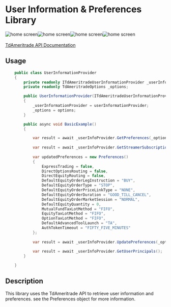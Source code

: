 # User Information & Preferences Library

<img src="https://img.shields.io/github/issues/ucrengineer/TraderShop.Financials"
    alt = "home screen"
    style = "float: left"/>
<img src="https://img.shields.io/github/forks/ucrengineer/TraderShop.Financials"
    alt = "home screen"
    style = "float: left"/>
<img src="https://img.shields.io/github/stars/ucrengineer/TraderShop.Financials"
    alt = "home screen"
    style = "float: left"/>
<img src="https://img.shields.io/github/license/ucrengineer/TraderShop.Financials.TdAmeritrade"
    alt = "home screen"
    style = "float: left"/>

<br></br>
[TdAmeritrade API Documentation](https://developer.tdameritrade.com/user-principal/apis "TdAmeritrade's API Documentation")


## Usage

```csharp
    public class UserInformationProvider
    {
        private readonly ITdAmeritradeUserInformationProvider _userInformationProvider;
        private readonly TdAmeritradeOptions _options;

        public UserInformationProvider(ITdAmeritradeUserInformationProvider userInformationProvider, TdAmeritradeOptions options)
        {
            _userInformationProvider = userInformationProvider;
            _options = options;
        }

        public async void BasicExample()
        {

            var result = await _userInfoProvider.GetPreferences(_options.account_number);   
    
            var result = await _userInfoProvider.GetStreamerSubscriptionKeys();
    
            var updatedPreferences = new Preferences()
            {
                ExpressTrading = false,
                DirectOptionsRouting = false,
                DirectEquityRouting = false,
                DefaultEquityOrderLegInstruction = "BUY",
                DefaultEquityOrderType = "STOP",
                DefaultEquityOrderPriceLinkType = "NONE",
                DefaultEquityOrderDuration = "GOOD_TILL_CANCEL",
                DefaultEquityOrderMarketSession = "NORMAL",
                DefaultEquityQuantity = 0,
                MutualFundTaxLotMethod = "FIFO",
                EquityTaxLotMethod = "FIFO",
                OptionTaxLotMethod = "FIFO",
                DefaultAdvancedToolLaunch = "TA",
                AuthTokenTimeout = "FIFTY_FIVE_MINUTES"
            };
      
            var result = await _userInfoProvider.UpdatePreferences(_options.account_number, updatedPreferences);
       
            var result = await _userInfoProvider.GetUserPrincipals();
        }

    }
```

## Description

This library uses the TdAmeritrade API to retrieve user information and preferences. see the Preferences object for more information.